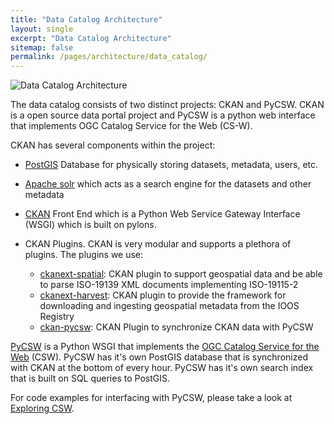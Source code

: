 ```yaml
---
title: "Data Catalog Architecture"
layout: single
excerpt: "Data Catalog Architecture"
sitemap: false
permalink: /pages/architecture/data_catalog/
---
```


![Data Catalog Architecture](/catalog/images/data-catalog-architecture.png)

The data catalog consists of two distinct projects: CKAN and PyCSW. CKAN is a
open source data portal project and PyCSW is a python web interface that
implements OGC Catalog Service for the Web (CS-W).

CKAN has several components within the project:

 - [PostGIS](http://postgis.net/) Database for physically storing datasets, metadata, users, etc.
 - [Apache solr](https://lucene.apache.org/solr/) which acts as a search engine for the datasets and other metadata
 - [CKAN](https://ckan.org/) Front End which is a Python Web Service Gateway Interface (WSGI) which
   is built on pylons.
 - CKAN Plugins. CKAN is very modular and supports a plethora of plugins. The
   plugins we use:

   - [ckanext-spatial](https://ckanext-spatial.readthedocs.io/en/latest/): CKAN
     plugin to support geospatial data and be able to
     parse ISO-19139 XML documents implementing ISO-19115-2
   - [ckanext-harvest](https://github.com/ckan/ckanext-harvest): CKAN plugin to
     provide the framework for downloading
     and ingesting geospatial metadata from the IOOS Registry
   - [ckan-pycsw](http://docs.ckan.org/projects/ckanext-spatial/en/latest/csw.html):
     CKAN Plugin to synchronize CKAN data with PyCSW

[PyCSW](http://pycsw.org/) is a Python WSGI that implements the 
[OGC Catalog Service for the Web](http://www.opengeospatial.org/standards/cat) 
(CSW). PyCSW has it's own PostGIS database that is synchronized with CKAN at
the bottom of every hour. PyCSW has it's own search index that is built on SQL
queries to PostGIS.

For code examples for interfacing with PyCSW, please take a look at 
[Exploring CSW](https://ioos.github.io/notebooks_demos/notebooks/2016-12-19-exploring_csw/).
